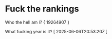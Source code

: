 # Fuck the rankings

Who the hell am I?
{ 19264907 }

What fucking year is it?
[ 2025-06-06T20:53:20Z ]
